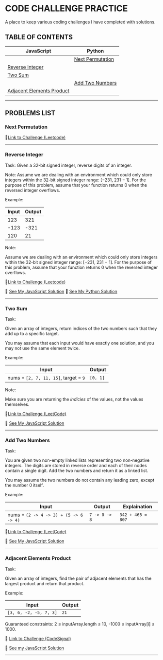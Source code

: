 # CODE CHALLENGE PRACTICE

A place to keep various coding challenges I have completed with solutions.

## TABLE OF CONTENTS

| JavaScript                                              | Python                                |
| ------------------------------------------------------- | ------------------------------------- |
|                                                         | [Next Permutation](#next-permutation) |
| [Reverse Integer](#reverse-integer)                     |                                       |
| [Two Sum](#two-sum)                                     |                                       |
|                                                         | [Add Two Numbers](#add-two-numbers)   |
| [Adjacent Elements Product](#adjacent-elements-product) |                                       |

---

## PROBLEMS LIST

### Next Permutation

🔗[Link to Challenge (Leetcode)](https://leetcode.com/problems/next-permutation/)

---

### Reverse Integer

Task:
Given a 32-bit signed integer, reverse digits of an integer.

Note:
Assume we are dealing with an environment which could only store integers within the 32-bit signed integer range: [−231, 231 − 1]. For the purpose of this problem, assume that your function returns 0 when the reversed integer overflows.

Example:

| Input | Output |
| ----- | ------ |
| 123   | 321    |
| -123  | -321   |
| 120   | 21     |

Note:

Assume we are dealing with an environment which could only store integers within the 32-bit signed integer range: [−231, 231 − 1]. For the purpose of this problem, assume that your function returns 0 when the reversed integer overflows.

🔗[Link to Challenge (Leetcode)](https://leetcode.com/problems/reverse-integer)

👀 [See My JavaScript Solution](https://github.com/Kristinbarr/code-challenges/blob/master/Solutions/reverse-integer.js)
👀 [See My Python Solution](https://github.com/Kristinbarr/code-challenges/blob/master/Solutions/reverse-integer.py)

---

### Two Sum

Task:

Given an array of integers, return indices of the two numbers such that they add up to a specific target.

You may assume that each input would have exactly one solution, and you may not use the same element twice.

Example:

| Input                                 | Output   |
| ------------------------------------- | -------- |
| nums = `[2, 7, 11, 15]`, target = `9` | `[0, 1]` |

Note:

Make sure you are returning the _indicies_ of the values, not the values themselves.

🔗[Link to Challenge (LeetCode)](https://leetcode.com/problems/two-sum/)

👀 [See My JavaScript Solution](https://github.com/Kristinbarr/code-challenges/blob/master/Solutions/two-sum.js)

---

### Add Two Numbers

Task:

You are given two non-empty linked lists representing two non-negative integers. The digits are stored in reverse order and each of their nodes contain a single digit. Add the two numbers and return it as a linked list.

You may assume the two numbers do not contain any leading zero, except the number 0 itself.

Example:

| Input                                  | Output        | Explaination      |
| -------------------------------------- | ------------- | ----------------- |
| nums = `(2 -> 4 -> 3) + (5 -> 6 -> 4)` | `7 -> 0 -> 8` | `342 + 465 = 807` |

🔗[Link to Challenge (LeetCode)](https://leetcode.com/problems/add-two-numbers/)

👀 [See My JavaScript Solution](https://github.com/Kristinbarr/code-challenges/blob/master/Solutions/add-two-numbers.js)

---

### Adjacent Elements Product

Task:

Given an array of integers, find the pair of adjacent elements that has the largest product and return that product.

Example:

| Input                  | Output |
| ---------------------- | ------ |
| `[3, 6, -2, -5, 7, 3]` | `21`   |

Guaranteed constraints:
2 ≤ inputArray.length ≤ 10,
-1000 ≤ inputArray[i] ≤ 1000.

🔗 [Link to Challenge (CodeSignal)](https://app.codesignal.com/arcade/intro/level-2/xzKiBHjhoinnpdh6m)

👀 [See my JavaScript Solution](https://github.com/Kristinbarr/code-challenges/blob/master/Solutions/adjacent-elements-product.js)

---
